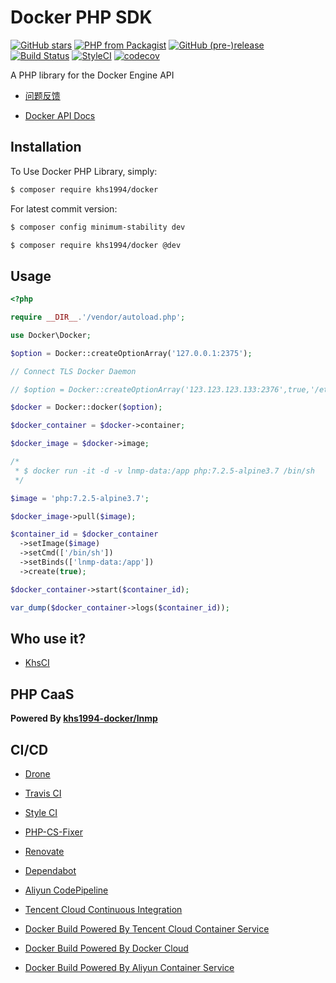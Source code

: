# Docker PHP SDK

[![GitHub stars](https://img.shields.io/github/stars/khs1994-docker/libdocker.svg?style=social&label=Stars)](https://github.com/khs1994-docker/libdocker) [![PHP from Packagist](https://img.shields.io/packagist/php-v/khs1994/docker.svg)](https://packagist.org/packages/khs1994/docker) [![GitHub (pre-)release](https://img.shields.io/github/release/khs1994-docker/libdocker/all.svg)](https://github.com/khs1994-docker/libdocker/releases) [![Build Status](https://travis-ci.com/khs1994-docker/libdocker.svg?branch=master)](https://travis-ci.com/khs1994-docker/libdocker) [![StyleCI](https://styleci.io/repos/119828346/shield?branch=master)](https://styleci.io/repos/119828346)  [![codecov](https://codecov.io/gh/khs1994-docker/libdocker/branch/master/graph/badge.svg)](https://codecov.io/gh/khs1994-docker/libdocker)

A PHP library for the Docker Engine API

* [问题反馈](https://github.com/khs1994-docker/lnmp/issues/332)

* [Docker API Docs](https://docs.docker.com/engine/api/v1.37/)

## Installation

To Use Docker PHP Library, simply:

```bash
$ composer require khs1994/docker
```

For latest commit version:

```bash
$ composer config minimum-stability dev

$ composer require khs1994/docker @dev
```

## Usage

```php
<?php

require __DIR__.'/vendor/autoload.php';

use Docker\Docker;

$option = Docker::createOptionArray('127.0.0.1:2375');

// Connect TLS Docker Daemon

// $option = Docker::createOptionArray('123.123.123.133:2376',true,'/etc/docker/cert');

$docker = Docker::docker($option);

$docker_container = $docker->container;

$docker_image = $docker->image;

/*
 * $ docker run -it -d -v lnmp-data:/app php:7.2.5-alpine3.7 /bin/sh
 */

$image = 'php:7.2.5-alpine3.7';

$docker_image->pull($image);

$container_id = $docker_container
  ->setImage($image)
  ->setCmd(['/bin/sh'])
  ->setBinds(['lnmp-data:/app'])
  ->create(true);

$docker_container->start($container_id);

var_dump($docker_container->logs($container_id));
```

## Who use it?

* [KhsCI](https://github.com/khs1994-php/khsci)

## PHP CaaS

**Powered By [khs1994-docker/lnmp](https://github.com/khs1994-docker/lnmp)**

## CI/CD

* [Drone](https://www.khs1994.com/categories/CI/Drone/)

* [Travis CI](https://travis-ci.org/khs1994-docker/libdocker)

* [Style CI](https://styleci.io/repos/119828346)

* [PHP-CS-Fixer](https://github.com/FriendsOfPHP/PHP-CS-Fixer)

* [Renovate](https://github.com/marketplace/renovate)

* [Dependabot](https://github.com/marketplace/dependabot)

* [Aliyun CodePipeline](https://www.aliyun.com/product/codepipeline)

* [Tencent Cloud Continuous Integration](https://cloud.tencent.com/product/cci)

* [Docker Build Powered By Tencent Cloud Container Service](https://cloud.tencent.com/product/ccs)

* [Docker Build Powered By Docker Cloud](https://cloud.docker.com)

* [Docker Build Powered By Aliyun Container Service](https://www.aliyun.com/product/containerservice)
